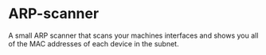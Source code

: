 # ARP-scanner
A small ARP scanner that scans your machines interfaces and shows you all of the MAC addresses of each device in the subnet.
